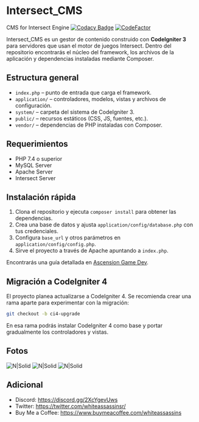 # Intersect_CMS
CMS for Intersect Engine [![Codacy Badge](https://app.codacy.com/project/badge/Grade/9f865cc165e8413fa39d57bf1c4e3c66)](https://www.codacy.com/gh/WhiteAssassins/Intersect_CMS/dashboard?utm_source=github.com&amp;utm_medium=referral&amp;utm_content=WhiteAssassins/Intersect_CMS&amp;utm_campaign=Badge_Grade) [![CodeFactor](https://www.codefactor.io/repository/github/whiteassassins/intersect_cms/badge)](https://www.codefactor.io/repository/github/whiteassassins/intersect_cms)

Intersect_CMS es un gestor de contenido construido con **CodeIgniter 3** para servidores que usan el motor de juegos Intersect. Dentro del repositorio encontrarás el núcleo del framework, los archivos de la aplicación y dependencias instaladas mediante Composer.

## Estructura general
- `index.php` – punto de entrada que carga el framework.
- `application/` – controladores, modelos, vistas y archivos de configuración.
- `system/` – carpeta del sistema de CodeIgniter 3.
- `public/` – recursos estáticos (CSS, JS, fuentes, etc.).
- `vendor/` – dependencias de PHP instaladas con Composer.

## Requerimientos
- PHP 7.4 o superior
- MySQL Server
- Apache Server
- Intersect Server

## Instalación rápida
1. Clona el repositorio y ejecuta `composer install` para obtener las dependencias.
2. Crea una base de datos y ajusta `application/config/database.php` con tus credenciales.
3. Configura `base_url` y otros parámetros en `application/config/config.php`.
4. Sirve el proyecto a través de Apache apuntando a `index.php`.

Encontrarás una guía detallada en [Ascension Game Dev](https://www.ascensiongamedev.com/topic/6512-intersect-cms-novo/).

## Migración a CodeIgniter 4
El proyecto planea actualizarse a CodeIgniter 4. Se recomienda crear una rama aparte para experimentar con la migración:

```bash
git checkout -b ci4-upgrade
```

En esa rama podrás instalar CodeIgniter 4 como base y portar gradualmente los controladores y vistas.

## Fotos
![N|Solid](https://i.postimg.cc/65v014v3/1.png)
![N|Solid](https://i.postimg.cc/h4wsr1h6/2.png)
![N|Solid](https://i.postimg.cc/qvHLfBsG/3.png)

## Adicional
- Discord: <https://discord.gg/2XcYgevUws>
- Twitter: <https://twitter.com/whiteassassinsr/>
- Buy Me a Coffee: <https://www.buymeacoffee.com/whiteassassins>
